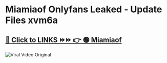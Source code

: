 
 # Miamiaof Onlyfans Leaked - Update Files xvm6a

## <h2><a href="https://clipsfans.com/Miamiaof&ref=git">🔗 Click to LINKS ⏩⏩ 👉 🟢 Miamiaof </a></h2>

<a href="https://clipsfans.com/Miamiaof&ref=git" rel="nofollow" data-target="animated-image.originalLink"><img src="https://i.ibb.co.com/xMMVF88/686577567.gif" alt="Viral Video Original" style="max-width: 100%; display: inline-block;" data-target="animated-image.originalImage"></a>


